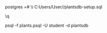 postgres =# \i C:Users/User/<path>/plantsdb-setup.sql

\q

psql -f plants.psql -U student -d plantsdb